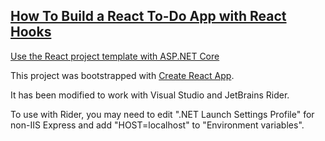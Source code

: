 ## [How To Build a React To-Do App with React Hooks](https://www.digitalocean.com/community/tutorials/how-to-build-a-react-to-do-app-with-react-hooks)

[Use the React project template with ASP.NET Core](https://docs.microsoft.com/en-us/aspnet/core/client-side/spa/react?view=aspnetcore-3.1&tabs=visual-studio)

This project was bootstrapped with [Create React App](https://github.com/facebookincubator/create-react-app).

It has been modified to work with Visual Studio and JetBrains Rider.

To use with Rider, you may need to edit ".NET Launch Settings Profile" for non-IIS Express and add "HOST=localhost" to "Environment variables".
